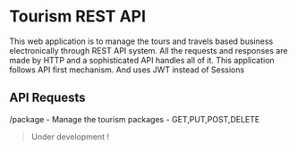 # Tourism REST API
This web application is to manage the tours and travels based business electronically through REST API system. All the requests and responses are made by HTTP and a sophisticated API handles all of it. This application follows API first mechanism. And uses JWT instead of Sessions

## API Requests
/package - Manage the tourism packages - GET,PUT,POST,DELETE

> Under development !